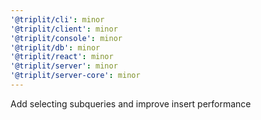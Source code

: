 ```yaml
---
'@triplit/cli': minor
'@triplit/client': minor
'@triplit/console': minor
'@triplit/db': minor
'@triplit/react': minor
'@triplit/server': minor
'@triplit/server-core': minor
---
```


Add selecting subqueries and improve insert performance
